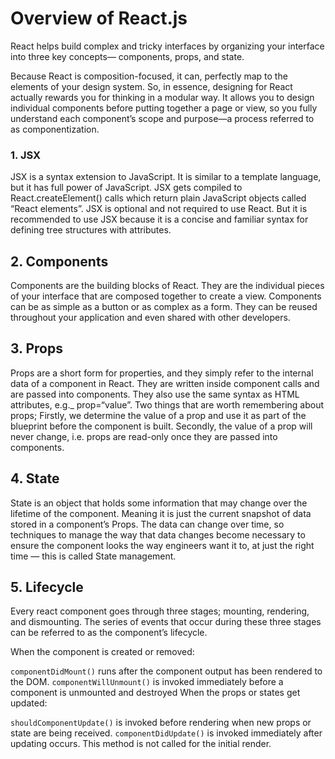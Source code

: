 # Overview of React.js

React helps build complex and tricky interfaces by organizing your interface into three key concepts— components, props, and state.

Because React is composition-focused, it can, perfectly map to the elements of your design system. So, in essence, designing for React actually rewards you for thinking in a modular way. It allows you to design individual components before putting together a page or view, so you fully understand each component’s scope and purpose—a process referred to as componentization.

### 1. JSX

JSX is a syntax extension to JavaScript. It is similar to a template language, but it has full power of JavaScript. JSX gets compiled to React.createElement() calls which return plain JavaScript objects called “React elements”. JSX is optional and not required to use React. But it is recommended to use JSX because it is a concise and familiar syntax for defining tree structures with attributes.

## 2. Components

Components are the building blocks of React. They are the individual pieces of your interface that are composed together to create a view. Components can be as simple as a button or as complex as a form. They can be reused throughout your application and even shared with other developers.

## 3. Props

Props are a short form for properties, and they simply refer to the internal data of a component in React. They are written inside component calls and are passed into components. They also use the same syntax as HTML attributes, e.g.\_ prop=“value”. Two things that are worth remembering about props; Firstly, we determine the value of a prop and use it as part of the blueprint before the component is built. Secondly, the value of a prop will never change, i.e. props are read-only once they are passed into components.

## 4. State

State is an object that holds some information that may change over the lifetime of the component. Meaning it is just the current snapshot of data stored in a component’s Props. The data can change over time, so techniques to manage the way that data changes become necessary to ensure the component looks the way engineers want it to, at just the right time — this is called State management.

## 5. Lifecycle

Every react component goes through three stages; mounting, rendering, and dismounting. The series of events that occur during these three stages can be referred to as the component’s lifecycle.

When the component is created or removed:

`componentDidMount()` runs after the component output has been rendered to the DOM.
`componentWillUnmount()` is invoked immediately before a component is unmounted and destroyed
When the props or states get updated:

`shouldComponentUpdate()` is invoked before rendering when new props or state are being received.
`componentDidUpdate()` is invoked immediately after updating occurs. This method is not called for the initial render.
